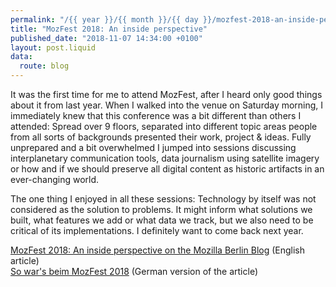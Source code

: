 ```yaml
---
permalink: "/{{ year }}/{{ month }}/{{ day }}/mozfest-2018-an-inside-perspective"
title: "MozFest 2018: An inside perspective"
published_date: "2018-11-07 14:34:00 +0100"
layout: post.liquid
data:
  route: blog
---
```


It was the first time for me to attend MozFest, after I heard only good things about it from last year.
 When I walked into the venue on Saturday morning, I immediately knew that this conference was a bit different than others I attended:
Spread over 9 floors, separated into different topic areas people from all sorts of backgrounds presented their work, project & ideas.
Fully unprepared and a bit overwhelmed I jumped into sessions discussing interplanetary communication tools, data journalism using satellite imagery or how and if we should preserve all digital content as historic artifacts in an ever-changing world.

The one thing I enjoyed in all these sessions: Technology by itself was not considered as the solution to problems.
It might inform what solutions we built, what features we add or what data we track, but we also need to be critical of its implementations.
I definitely want to come back next year.

[MozFest 2018: An inside perspective on the Mozilla Berlin Blog](https://blog.mozilla.org/berlin/en/mozfest-2018-an-inside-perspective/) (English article)  
[So war's beim MozFest 2018](https://blog.mozilla.org/berlin/so-wars-beim-mozfest-2018/) (German version of the article)
